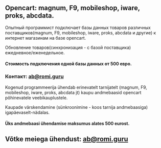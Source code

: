 ## Opencart: magnum, F9, mobileshop, iware, proks, abcdata.

Опытный программист подключает базы данных товаров различных поставщиков(magnum, F9, mobileshop, iware, proks, abcdata и другие) к интернет магазинам на базе opencart.

Обновление товаров(синхронизация - с базой поставщика) ежедневное/еженедельное.

#### Стоимость подключения одной базы данных от 500 евро.

### Контакт: ab@romi.guru










Kogenud programmeerija ühendab erinevatelt tarnijatelt (magnum, F9, mobileshop, iware, proks, abcdata jt) kaupu andmebaasid opencart põhinevatele veebikauplustele.

Kaupade värskendamine (sünkroonimine - koos tarnija andmebaasiga) igapäevaselt-nädalas.

#### Üks andmebaasi ühendamise maksumus alates 500 eurost.

## Võtke meiega ühendust: ab@romi.guru

